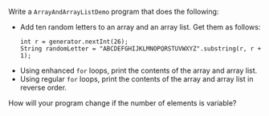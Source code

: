 Write a `ArrayAndArrayListDemo` program that does the following:
* Add ten random letters to an array and an array list. Get them as follows:
  ```
  int r = generator.nextInt(26);
  String randomLetter = "ABCDEFGHIJKLMNOPQRSTUVWXYZ".substring(r, r + 1);
  ```
* Using enhanced `for` loops, print the contents of the array and array list.
* Using regular `for` loops, print the contents of the array and array list in reverse order.

How will your program change if the number of elements is variable?